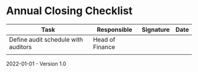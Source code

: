 # Annual Closing Checklist

| Task                                | Responsible     | Signature | Date |
| ----------------------------------- | --------------- | --------- | ---- |
| Define audit schedule with auditors | Head of Finance |           |      |
|                                     |                 |           |      |



2022-01-01 - Version 1.0

